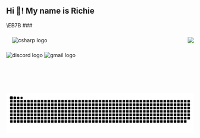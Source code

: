 <h2 align="left">Hi 👋! My name is Richie</h2>
\EB7B
###

<div align="center">

</div>

###

<img align="right" height="150" src="https://steamuserimages-a.akamaihd.net/ugc/1464186273791944485/A235FCC6F904F86BC5F0311E05BCBA50588EA5D4/?imw=512&&ima=fit&impolicy=Letterbox&imcolor=%23000000&letterbox=false"  />

###

<div align="left">
  <img width="12" />
  <img src="https://cdn.jsdelivr.net/gh/devicons/devicon/icons/csharp/csharp-original.svg" height="30" alt="csharp logo"  />
</div>

###

<div align="left">
  <img src="https://img.shields.io/static/v1?message=Discord&logo=discord&label=&color=7289DA&logoColor=white&labelColor=&style=for-the-badge" height="35" alt="discord logo"  />
  <img src="https://img.shields.io/static/v1?message=Gmail&logo=gmail&label=&color=D14836&logoColor=white&labelColor=&style=for-the-badge" height="35" alt="gmail logo"  />
</div>

###

<br clear="both">

<img src="https://raw.githubusercontent.com/platane/snk/output/github-contribution-grid-snake.svg" alt="Snake animation" />

###

